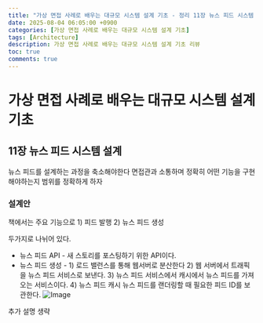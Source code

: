 ```yaml
---
title: "가상 면접 사례로 배우는 대규모 시스템 설계 기초 - 정리 11장 뉴스 피드 시스템 설"
date: 2025-08-04 06:05:00 +0900
categories: [가상 면접 사례로 배우는 대규모 시스템 설계 기초]
tags: [Architecture]
description: 가상 면접 사례로 배우는 대규모 시스템 설계 기초 리뷰
toc: true
comments: true
---
```


# 가상 면접 사례로 배우는 대규모 시스템 설계 기초 

## 11장 뉴스 피드 시스템 설계

뉴스 피드를 설계하는 과정을 축소해야한다 면접관과 소통하며 정확히 어떤 기능을 구현해야하는지 범위를 정확하게 하자

### 설계안

책에서는 주요 기능으로 1) 피드 발행 2) 뉴스 피드 생성 

두가지로 나뉘어 있다.

- 뉴스 피드 API - 새 스토리를 포스팅하기 위한 API이다. 
- 뉴스 피드 생성 - 1) 로드 밸런스를 통해 웹서버로 분산한다 2) 웹 서버에서 트래픽을 뉴스 피드 서비스로 보낸다. 3) 뉴스 피드 서비스에서 캐시에서 뉴스 피드를 가져오는 서비스이다. 4) 뉴스 피드 캐시 뉴스 피드를 랜더링할 때 필요한 피드 ID를 보관한다.
![Image](https://prod-files-secure.s3.us-west-2.amazonaws.com/e6db513d-ec54-40ff-aa74-2487b0bcfe15/03050472-2062-479b-9f2f-83c696a2a033/Untitled.png?X-Amz-Algorithm=AWS4-HMAC-SHA256&X-Amz-Content-Sha256=UNSIGNED-PAYLOAD&X-Amz-Credential=ASIAZI2LB46636NWFPJJ%2F20250804%2Fus-west-2%2Fs3%2Faws4_request&X-Amz-Date=20250804T072206Z&X-Amz-Expires=3600&X-Amz-Security-Token=IQoJb3JpZ2luX2VjEAcaCXVzLXdlc3QtMiJGMEQCIApjkvDgmJLj8tjD6%2FtilujWUwvOTv0rT8e72vhNxtboAiBl80FMlxypF6G%2FS0WMlil3JmocNI%2F00jT%2Bt8Nq1DvYbCr%2FAwhAEAAaDDYzNzQyMzE4MzgwNSIMRA22YjC6RYeEEC8tKtwD8AShbJocNv6rhjqU5BVqUUFz7a2QqxWlAFoCkNqNgObT774zodfLs%2FRcpM4RxSl7DZHZN%2B67N8v%2BEVXdU2E0fESecVW8%2FCRBvtzOG0zMVbAc%2BXDiuJnl1XO0mdUOJ2VaB0DmtRA3g6cEJkql8qb8mjYmQ9wm8JElmWJoMvCi96iuznwC7T3YA6xr8b%2BgcFm9APyg1BEb3iD%2BZ4mbi4HJ1yNpZ%2BMzbdBsMh%2FSDc5JP3dIjzH85q0kg8l7NuDwXdg3%2B2eJX6LdSb5ChIECwn1J%2F%2BOg51lM84leN8HbVAAYSeqWaWivxqCDgyP1lU9NZmb3UP0rt812li%2BC4NtlppwoFLkneA8IqEKKWRPEr0qOIAQOhITaFUD9nWDPQ2zAK5K6bI2riTNiY5Ekn%2F83s8Iycm21%2BRLysmSfxTPPupsi4jw03LQ1bB278PVLfL2c9LmALygMKXIz4WgHUdLZh9xQsuASqMqHqasNQfLw%2BqSCf42fJELmgD8XIGYsapgmJZ8%2F%2FqMCK60ZnQ1Si%2Ft9D%2FmkHi8PsQviIoIKkfagcjgORDUuf0gXz7uJ6AgAGdCDZDmmFbX2uyXa4xJcCociufof9TSg0CVROtYFS5gMqaD5IzHRuZuWQI3p38uARqowo7fBxAY6pgHOTRz1IpcdrXOHi04mRVA6fhC9XKkMe%2ByQRi29vUKfJmNJJHZYERBuYombOSi3WD1Ne1F107GJHbAL2z54a9z5sN1umqShbezlBo%2B87O%2FVSii%2BzwPKVsflc3BrcX%2Bl0FMZAMk8Rv8JAxGVoAMjs1SjuRkoBFRbJ69sfADLLi0K9ArmcA9JnuEglTzlAUN8PAEst%2F%2Fnm1pSsmKWnPVUULBHPDWLkBGm&X-Amz-Signature=3ac7c23da061a1091f0ac813ba7a7c7a8e1d2c9fd4fb54a59e3a21cc1ee8594b&X-Amz-SignedHeaders=host&x-amz-checksum-mode=ENABLED&x-id=GetObject)

추가 설명 생략


